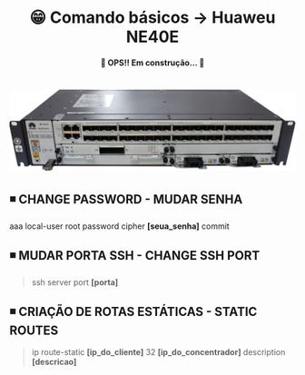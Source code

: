 <h1 align="center">😁 Comando básicos -> Huaweu NE40E</h1>

<h4 align="center">
  🚧 OPS!! Em construção... 🚧
</h4>

<h1 align="center">
  <img alt="ne40e" title="ne40e" src="../img/ne40e.png" />
</h1>

## ◾ CHANGE PASSWORD - MUDAR SENHA
  aaa
  local-user root password cipher **[seua_senha]**
  commit

## ◾ MUDAR PORTA SSH - CHANGE SSH PORT
> ssh server port **[porta]**

## ◾ CRIAÇÃO DE ROTAS ESTÁTICAS - STATIC ROUTES
> ip route-static **[ip_do_cliente]** 32 **[ip_do_concentrador]** description **[descricao]**